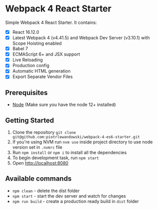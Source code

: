 # Webpack 4 React Starter

Simple Webpack 4 React Starter. It contains:
- [x] React 16.12.0
- [x] Latest Webpack 4 (v4.41.5) and Webpack Dev Server (v3.10.1) with Scope Hoisting enabled
- [x] Babel 7
- [x] ECMAScript 6+ and JSX support 
- [x] Live Reloading
- [x] Production config
- [x] Automatic HTML generation
- [x] Export Separate Vendor Files

## Prerequisites

* [Node](https://nodejs.org/) (Make sure you have the node 12+ installed)

## Getting Started

1. Clone the repository `git clone git@github.com:piotrlewandowski/webpack-4-es6-starter.git`
2. If you're using NVM run `nvm use` inside project directory to use node version set in `.nvmrc` file
3. Run `npm install` or `npm i` to install all the dependencies
4. To begin development task, run `npm start`
5. Open [http://localhost:8080](http://localhost:8080)

## Available commands

- `npm clean` - delete the dist folder
- `npm start` - start the dev server and watch for changes
- `npm run build` - create a production ready build in `dist` folder
